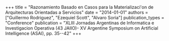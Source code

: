 +++
title = "Razonamiento Basado en Casos para la Materializaci'on de Arquitecturas Orientadas a Servicios"
date = "2014-01-01"
authors = ["Guillermo Rodriguez", "Ezequiel Scott", "Alvaro Soria"]
publication_types = "Conference"
publication = "XLIII Jornadas Argentinas de Informatica e Investigacion Operativa (43 JAIIO)- XV Argentine Symposium on Artificial Intelligence (ASAI), pp. 35--42"
+++
